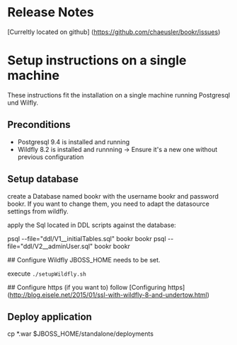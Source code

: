 # Release Notes
[Curreltly located on github] (https://github.com/chaeusler/bookr/issues)

# Setup instructions on a single machine
These instructions fit the installation on a single machine running Postgresql und Wilfly.

## Preconditions
- Postgresql 9.4 is installed and running 
- Wildfly 8.2 is installed and runnning -> Ensure it's a new one without previous configuration

## Setup database
create a Database named bookr with the username bookr and password bookr. If you want to change them, you need to adapt the datasource settings from wildfly.

apply the Sql located in DDL scripts against the database:

psql --file="ddl/V1__initialTables.sql" bookr bookr
psql --file="ddl/V2__adminUser.sql" bookr bookr

## Configure Wildfly
JBOSS_HOME needs to be set.

execute `./setupWildfly.sh`

## Configure https (if you want to)
follow [Configuring https] (http://blog.eisele.net/2015/01/ssl-with-wildfly-8-and-undertow.html)

## Deploy application
cp *.war $JBOSS_HOME/standalone/deployments